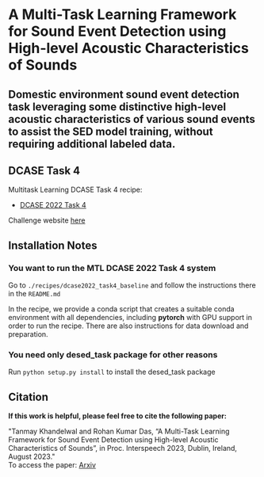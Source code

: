 # A Multi-Task Learning Framework for Sound Event Detection using High-level Acoustic Characteristics of Sounds
Domestic environment sound event detection task leveraging some distinctive high-level acoustic characteristics of various sound events to assist the SED model training, without requiring additional labeled data.
---

## DCASE Task 4
Multitask Learning DCASE Task 4 recipe: 
- [DCASE 2022 Task 4](./recipes/dcase2022_task4_baseline)

Challenge website [here][dcase_website] 

[dcase_website]: https://dcase.community
[desed]: https://github.com/turpaultn/DESED
[fuss_git]: https://github.com/google-research/sound-separation/tree/master/datasets/fuss
[fsd50k]: https://zenodo.org/record/4060432
[invite_dcase_slack]: https://join.slack.com/t/dcase/shared_invite/zt-mzxct5n9-ZltMPjtAxQTSt3a6LFIVPA
[slack_channel]: https://dcase.slack.com/archives/C01NR59KAS3

## Installation Notes

### You want to run the MTL DCASE 2022 Task 4 system

Go to `./recipes/dcase2022_task4_baseline` and follow the instructions there in the `README.md`

In the recipe, we provide a conda script that creates a suitable conda environment with all dependencies, including 
**pytorch** with GPU support in order to run the recipe. There are also instructions for data download and preparation. 


### You need only desed_task package for other reasons
Run `python setup.py install` to install the desed_task package 


## Citation
**If this work is helpful, please feel free to cite the following paper:**

"Tanmay Khandelwal and Rohan Kumar Das, “A Multi-Task Learning Framework for Sound Event Detection using High-level Acoustic Characteristics of Sounds”, in Proc. Interspeech 2023, Dublin, Ireland, August 2023."<br />
To access the paper: 
[Arxiv](https://arxiv.org/abs/2305.10729)





